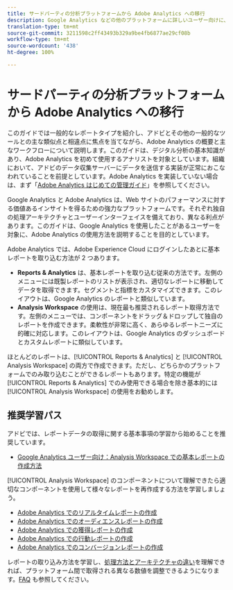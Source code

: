 ```yaml
---
title: サードパーティの分析プラットフォームから Adobe Analytics への移行
description: Google Analytics などの他のプラットフォームに詳しいユーザー向けに、レポートの取得に関する概要について説明します。
translation-type: tm+mt
source-git-commit: 3211598c2ff43493b329a9be4fb6877ae29cf08b
workflow-type: tm+mt
source-wordcount: '438'
ht-degree: 100%

---
```



# サードパーティの分析プラットフォームから Adobe Analytics への移行

このガイドでは一般的なレポートタイプを紹介し、アドビとその他の一般的なツールとの主な類似点と相違点に焦点を当てながら、Adobe Analytics の概要と主なワークフローについて説明します。このガイドは、デジタル分析の基本知識があり、Adobe Analytics を初めて使用するアナリストを対象としています。組織において、アドビのデータ収集サーバーにデータを送信する実装が正常におこなわれていることを前提としています。Adobe Analytics を実装していない場合は、まず「[Adobe Analytics はじめての管理ガイド](/help/admin/admin-console/first-admin-guide.md)」を参照してください。

Google Analytics と Adobe Analytics は、Web サイトのパフォーマンスに対する価値あるインサイトを得るための強力なプラットフォームです。それぞれ独自の処理アーキテクチャとユーザーインターフェイスを備えており、異なる利点があります。このガイドは、Google Analytics を使用したことがあるユーザーを対象に、Adobe Analytics の使用方法を説明することを目的としています。

Adobe Analytics では、Adobe Experience Cloud にログインしたあとに基本レポートを取り込む方法が 2 つあります。

* **Reports &amp; Analytics** は、基本レポートを取り込む従来の方法です。左側のメニューには既製レポートのリストが表示され、適切なレポートに移動してデータを取得できます。セグメントと指標をカスタマイズできます。このレイアウトは、Google Analytics のレポートと類似しています。
* **Analysis Workspace** の使用は、現在最も推奨されるレポート取得方法です。左側のメニューでは、コンポーネントをドラッグ＆ドロップして独自のレポートを作成できます。柔軟性が非常に高く、あらゆるレポートニーズに的確に対応します。このレイアウトは、Google Analytics のダッシュボードとカスタムレポートに類似しています。

ほとんどのレポートは、[!UICONTROL Reports &amp; Analytics] と [!UICONTROL Analysis Workspace] の両方で作成できます。ただし、どちらかのプラットフォームでのみ取り込むことができるレポートもあります。特定の機能が [!UICONTROL Reports &amp; Analytics] でのみ使用できる場合を除き基本的には [!UICONTROL Analysis Workspace] の使用をお勧めします。

## 推奨学習パス

アドビでは、レポートデータの取得に関する基本事項の学習から始めることを推奨しています。

* [Google Analytics ユーザー向け：Analysis Workspace での基本レポートの作成方法](reports/create-report.md)

[!UICONTROL Analysis Workspace] のコンポーネントについて理解できたら適切なコンポーネントを使用して様々なレポートを再作成する方法を学習しましょう。

* [Adobe Analytics でのリアルタイムレポートの作成](reports/realtime-reports.md)
* [Adobe Analytics でのオーディエンスレポートの作成](reports/audience-reports.md)
* [Adobe Analytics での獲得レポートの作成](reports/acquisition-reports.md)
* [Adobe Analytics での行動レポートの作成](reports/behavior-reports.md)
* [Adobe Analytics でのコンバージョンレポートの作成](reports/conversions-reports.md)

レポートの取り込み方法を学習し、[処理方法とアーキテクチャの違い](processing-differences.md)を理解できれば、プラットフォーム間で取得される異なる数値を調整できるようになります。[FAQ](faq.md) も参照してください。
